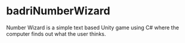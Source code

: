 # badriNumberWizard

Number Wizard is a simple text based Unity game using C# where the computer finds out what the user thinks.
